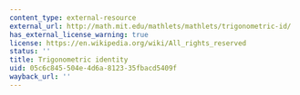 ```yaml
---
content_type: external-resource
external_url: http://math.mit.edu/mathlets/mathlets/trigonometric-id/
has_external_license_warning: true
license: https://en.wikipedia.org/wiki/All_rights_reserved
status: ''
title: Trigonometric identity
uid: 05c6c845-504e-4d6a-8123-35fbacd5409f
wayback_url: ''
---
```

